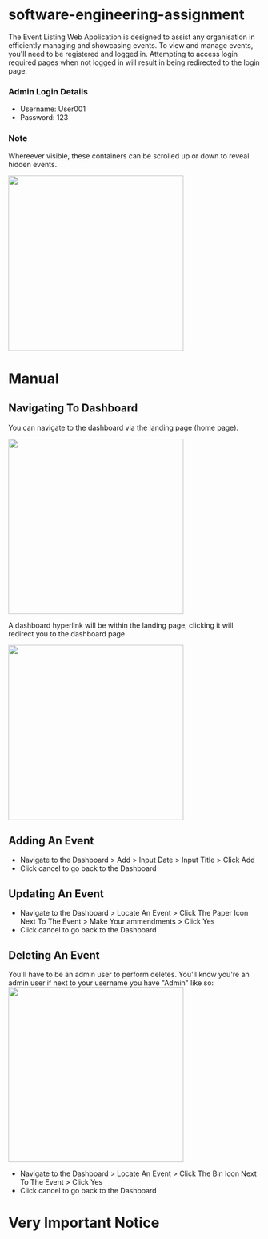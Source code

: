 # software-engineering-assignment

The Event Listing Web Application is designed to assist any organisation in efficiently managing and showcasing events.
To view and manage events, you'll need to be registered and logged in. Attempting to access login required pages when not logged in will result in being redirected to the login page.

### Admin Login Details

- Username: User001
- Password: 123

### Note

Whereever visible, these containers can be scrolled up or down to reveal hidden events.

<img src="https://github.com/isondetech/software-engineering-assignment/assets/111745965/8b59a530-da61-49cf-b1d9-0fd266fe8fae" width="350">

# Manual

## Navigating To Dashboard

You can navigate to the dashboard via the landing page (home page).

<img src="https://github.com/isondetech/software-engineering-assignment/assets/111745965/e34bf7c4-b9a9-43f9-b3bb-f4429ca14b7c" width="350">

A dashboard hyperlink will be within the landing page, clicking it will redirect you to the dashboard page

<img src="https://github.com/isondetech/software-engineering-assignment/assets/111745965/5d803141-1147-43a8-9075-5ebc5acd8f57" width="350">

## Adding An Event

- Navigate to the Dashboard > Add > Input Date > Input Title > Click Add
- Click cancel to go back to the Dashboard

## Updating An Event

- Navigate to the Dashboard > Locate An Event > Click The Paper Icon Next To The Event > Make Your ammendments > Click Yes
- Click cancel to go back to the Dashboard

## Deleting An Event

You'll have to be an admin user to perform deletes. You'll know you're an admin user if next to your username you have "Admin" like so:
<img src="https://github.com/isondetech/software-engineering-assignment/assets/111745965/aeed12ef-6f50-4645-ab17-dc5604a82c69" width="350">

- Navigate to the Dashboard > Locate An Event > Click The Bin Icon Next To The Event > Click Yes
- Click cancel to go back to the Dashboard

# Very Important Notice





